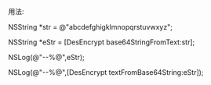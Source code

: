 
用法:

NSString *str = @"abcdefghigklmnopqrstuvwxyz";

NSString *eStr = [DesEncrypt base64StringFromText:str];

NSLog(@"--%@",eStr);

NSLog(@"--%@",[DesEncrypt textFromBase64String:eStr]);
